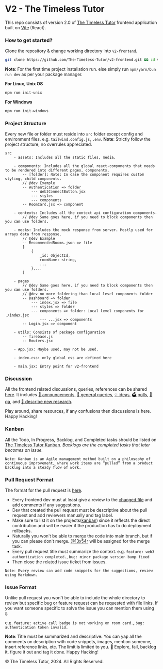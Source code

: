 # V2 - The Timeless Tutor
This repo consists of version 2.0 of [The Timeless Tutor](https://github.com/p2pV1/v1) frontend application built on [Vite](https://vitejs.dev/) (React).

### How to get started?
Clone the repository & change working directory into `v2-frontend`.
```bash
git clone https://github.com/The-Timeless-Tutor/v2-frontend.git && cd v2-frontend
```

**Note**: For the first time project installation run. else simply run `npm/yarn/bun run dev` as per your package manager.

**For Linux, Unix OS**
```bash
npm run init-unix
```

**For Windows**
```bash
npm run init-windows
```

### Project Structure
Every new file or folder must reside into `src` folder except config and environment files. e.g. `tailwind.config.js`, `.env`.
**Note**: Strictly follow the project structure, no overrules appreciated.
```
src
    - assets: Includes all the static files, media.

    - components: Includes all the global react-components that needs to be rendered into different pages, components.
        -- [folder]: Note: In case the component requires custom styling, child components.
        // @dev Example
        -- Authentication => folder
            --- Web3ConnectButton.jsx
            --- styles
            --- components
        -- RoomCard.jsx => component

    - contexts: Includes all the context api configuration components.
        // @dev Same goes here, if you need to block components then you can use folders.

    - mocks: Includes the mock response from server. Mostly used for arrays data from response.
        // @dev Example
        -- RecommendedRooms.json => file
        [
            {
                _id: ObjectId,
                roomName: string,
                ...
            },...
        ]

    - pages
        // @dev Same goes here, if you need to block components then you can use folders.
        // @dev no more foldering than local level components folder
        -- Dashboard => folder
            --- index.jsx => file
            --- styles => folder
            --- components => folder: Local level components for ./index.jsx
                --- ...jsx => components
        -- Login.jsx => component
    
    - utils: Consists of package configuration
        -- firebase.js
        -- Routers.jsx

    - App.jsx: Maybe used, may not be used.

    - index.css: only global css are defined here

    - main.jsx: Entry point for v2-frontend
```

### Discussion
All the frontend related discussions, queries, references can be shared [here](https://github.com/The-Timeless-Tutor/v2-frontend/discussions). It includes [📣 announcements](https://github.com/The-Timeless-Tutor/v2-frontend/discussions/categories/announcements), [💬 general queries](https://github.com/The-Timeless-Tutor/v2-frontend/discussions/categories/general), [💡 ideas](https://github.com/The-Timeless-Tutor/v2-frontend/discussions/categories/ideas), [🗳️ polls](https://github.com/The-Timeless-Tutor/v2-frontend/discussions/categories/polls), [🙏 qa](https://github.com/The-Timeless-Tutor/v2-frontend/discussions/categories/q-a), and [🙌 describe new research](https://github.com/The-Timeless-Tutor/v2-frontend/discussions/categories/show-and-tell).

Play around, share resources, if any confusions then discussions is here. Happy Hacking!

### Kanban
All the Todo, In Progress, Backlog, and Completed tasks should be listed on [The Timeless Tutor Kanban](https://github.com/orgs/The-Timeless-Tutor/projects/1).
*Backlogs are the completed tasks that later becomes an issue.*

`Note: Kanban is an Agile management method built on a philosophy of continuous improvement, where work items are “pulled” from a product backlog into a steady flow of work.`

### Pull Request Format
The format for the pull request is [here](https://github.com/The-Timeless-Tutor/v2-frontend/pull/2). 
- Every frontend dev must at least give a review to the [changed file](https://github.com/The-Timeless-Tutor/v2-frontend/pull/2/files) and add comments if any suggestions. 
- Dev that created the pull request must be descriptive about the pull request and add reviewers manually and tag label.
- Make sure to list it on the projects([kanban](https://github.com/orgs/The-Timeless-Tutor/projects/1)) since it reflects the direct contribution and will be easier if the production has to do deployment rollbacks.
- Naturally you won't be able to merge the code into main branch, but if you can please don't merge. [@13x54r](https://github.com/13x54n) will be assigned for the merge task.
- Every pull request title must summarize the context. e.g. `feature: web3 authentication completed.`, `bug: minor package version bump fixed`
- Then close the related issue ticket from issues.

`Note: Every review can add code snippets for the suggestions, review using Markdown.`

### Issue Format
Unlike pull request you won't be able to include the whole directory to review but specific bug or feature request can be requested with file links. If you want someone specific to solve the issue you can mention them using `@`. 

e.g. `feature: active call badge is not working on room card.`, `bug: authentication token invalid.` 

**Note**: Title must be summarized and descriptive. You can yap all the comments on description with code snippets, images, mention someone, insert reference links, etc. The limit is limited to you. 🔭 Explore, fail, backlog it, figure it out and tag it done. Happy Hacking!


&copy; The Timeless Tutor, 2024. All Rights Reserved.
